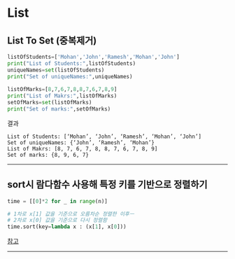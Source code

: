 # List
## List To Set (중복제거)
~~~python
listOfStudents=['Mohan','John','Ramesh','Mohan','John']
print("List of Students:",listOfStudents)
uniqueNames=set(listOfStudents)
print("Set of uniqueNames:",uniqueNames)
 
listOfMarks=[8,7,6,7,8,8,7,6,7,8,9]
print("List of Makrs:",listOfMarks)
setOfMarks=set(listOfMarks)
print("Set of marks:",setOfMarks)
~~~
결과
~~~
List of Students: [‘Mohan’, ‘John’, ‘Ramesh’, ‘Mohan’, ‘John’]
Set of uniqueNames: {‘John’, ‘Ramesh’, ‘Mohan’}
List of Makrs: [8, 7, 6, 7, 8, 8, 7, 6, 7, 8, 9]
Set of marks: {8, 9, 6, 7}

~~~
---
## sort시 람다함수 사용해 특정 키를 기반으로 정렬하기
~~~python
time = [[0]*2 for _ in range(n)]

# 1차로 x[1] 값을 기준으로 오름차순 정렬한 이후ㅡ
# 2차로 x[0] 값을 기준으로 다시 정렬함
time.sort(key=lambda x : (x[1], x[0]))
~~~
[참고](https://velog.io/@aonee/Python-%EC%A0%95%EB%A0%AC-sort-sorted-reverse)        
  - ---
